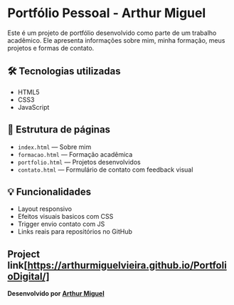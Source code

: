 # Portfólio Pessoal - Arthur Miguel

Este é um projeto de portfólio desenvolvido como parte de um trabalho acadêmico. Ele apresenta informações sobre mim, minha formação, meus projetos e formas de contato.

## 🛠 Tecnologias utilizadas
- HTML5
- CSS3
- JavaScript

## 📁 Estrutura de páginas
- `index.html` — Sobre mim
- `formacao.html` — Formação acadêmica
- `portfolio.html` — Projetos desenvolvidos
- `contato.html` — Formulário de contato com feedback visual

## 💡 Funcionalidades
- Layout responsivo
- Efeitos visuais basicos com CSS
- Trigger envio contato com JS
- Links reais para repositórios no GitHub

Project link[https://arthurmiguelvieira.github.io/PortfolioDigital/]
---

**Desenvolvido por [Arthur Miguel](https://github.com/ArthurMiguelVieira)**
